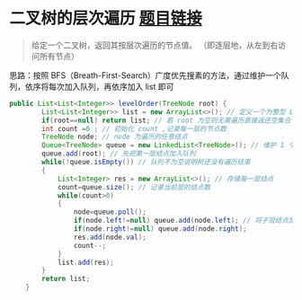 ﻿# 二叉树的层次遍历 [题目链接](https://leetcode-cn.com/problems/binary-tree-level-order-traversal/)
>给定一个二叉树，返回其按层次遍历的节点值。 （即逐层地，从左到右访问所有节点）

思路：按照 BFS（Breath-First-Search）广度优先搜素的方法，通过维护一个队列，依序将每次加入队列，再依序加入 list 即可
```java
public List<List<Integer>> levelOrder(TreeNode root) {
        List<List<Integer>> list = new ArrayList<>(); // 定义一个为整型 List 的 List 集合，类似于交错数组
        if(root==null) return list; // 若 root 为空则无需遍历直接返还空集合
        int count =0 ; // 初始化 count ,记录每一层的节点数
        TreeNode node; // node 为遍历的任意结点
        Queue<TreeNode> queue = new LinkedList<TreeNode>(); // 维护 1 个队列将每一层的结点依序放入队列
        queue.add(root); // 先把第一层结点加入队列
        while(!queue.isEmpty()) // 队列不为空说明树还没有遍历结束
        {
            List<Integer> res = new ArrayList<>(); // 存储每一层结点 
            count=queue.size(); // 记录当前层的结点数
            while(count>0)
            {
                node=queue.poll();
                if(node.left!=null) queue.add(node.left); // 将子层结点加入队列
                if(node.right!=null) queue.add(node.right);
                res.add(node.val);
                count--;
            }
            list.add(res);
        }
        return list;
    }
```

